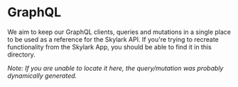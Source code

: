 # GraphQL

We aim to keep our GraphQL clients, queries and mutations in a single place to be used as a reference for the Skylark API. If you're trying to recreate functionality from the Skylark App, you should be able to find it in this directory.

_Note: If you are unable to locate it here, the query/mutation was probably dynamically generated._

